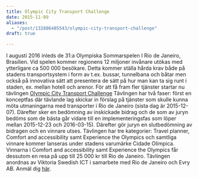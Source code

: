 ```yaml
---
title: Olympic City Transport Challenge
date: 2015-11-09
aliases:
  - "/post/132886485543/olympic-city-transport-challenge"
draft: true

---
```


I augusti 2016 inleds de 31:a Olympiska Sommarspelen I Rio de Janeiro, Brasilien. Vid spelen kommer regionens 12 miljoner invånare utökas med ytterligare ca 500 000 besökare. Detta kommer ställa hårda krav både på stadens transportsystem i form av t.ex. bussar, tunnelbana och båtar men också på innovativa sätt att presentera de sätt på hur man kan ta sig runt i staden, ex. mellan hotell och arenor.
För att få fram fler tjänster startar nu tävlingen [Olympic City Transport Challenge](http://trafiklab.us4.list-manage.com/track/click?u=5a3e91b1ae79e319b8f678731&amp;id=48601de384&amp;e=5f5173e775)
Tävlingen har två faser: först en konceptfas där tävlande lag skickar in förslag på tjänster som skulle kunna möta utmaningarna med transporter i Rio de Janeiro (sista dag är 2015-12-07). Därefter sker en bedömning av inskickade bidrag och de som av juryn bedöms som de bästa går vidare till en implementeringsfas som löper mellan 2015-12-23 och 2016-03-15). Därefter gör juryn en slutbedömning av bidragen och en vinnare utses.
Tävlingen har tre kategorier: Travel planner, Comfort and accessibility samt Experience the Olympics och samtliga vinnare kommer lanseras under stadens varumärke Cidade Olímpica. Vinnarna i Comfort and accessibility samt Experience the Olympics får dessutom en resa på upp till 25 000 kr till Rio de Janeiro.  Tävlingen anordnas av Viktoria Swedish ICT i samarbete med Rio de Janeiro och Evry AB.
Anmäl dig [här](http://trafiklab.us4.list-manage1.com/track/click?u=5a3e91b1ae79e319b8f678731&amp;id=9357f29c53&amp;e=5f5173e775).
 

